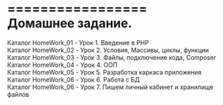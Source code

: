 =================  
Домашнее задание.  
=================  
Каталог HomeWork_01         -    Урок 1. Введение в PHP  
Каталог HomeWork_02         -    Урок 2. Условия, Массивы, циклы, функции  
Каталог HomeWork_03         -    Урок 3. Файлы, подключение кода, Composer  
Каталог HomeWork_04         -    Урок 4. ООП  
Каталог HomeWork_05         -    Урок 5. Разработка каркаса приложения  
Каталог HomeWork_06         -    Урок 6. Работа с БД  
Каталог HomeWork_06         -    Урок 7. Пишем личный кабинет и хранилище файлов  